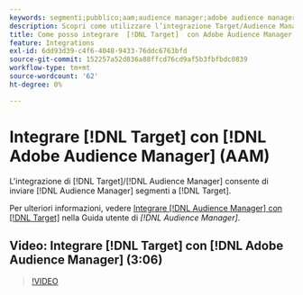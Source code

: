 ```yaml
---
keywords: segmenti;pubblico;aam;audience manager;adobe audience manager;integrare;integrazione;segments;audiences;aam;audience manager;adobe audience manager;integration;integration
description: Scopri come utilizzare l’integrazione Target/Audience Manager per inviare segmenti Audience Manager (AAM) ad Adobe Target.
title: Come posso integrare  [!DNL Target]  con Adobe Audience Manager (AAM)?
feature: Integrations
exl-id: 6dd93d39-c4f6-4048-9433-76ddc6763bfd
source-git-commit: 152257a52d836a88ffcd76cd9af5b3fbfbdc0839
workflow-type: tm+mt
source-wordcount: '62'
ht-degree: 0%

---
```


# Integrare [!DNL Target] con [!DNL Adobe Audience Manager] (AAM)

L&#39;integrazione di [!DNL Target]/[!DNL Audience Manager] consente di inviare [!DNL Audience Manager] segmenti a [!DNL Target].

Per ulteriori informazioni, vedere [Integrare [!DNL Audience Manager] con [!DNL Target]](https://experienceleague.adobe.com/docs/audience-manager/user-guide/implementation-integration-guides/integration-other-solutions/aam-target-integration.html?lang=it) nella Guida utente di *[!DNL Audience Manager]*.

## Video: Integrare [!DNL Target] con [!DNL Adobe Audience Manager] (3:06)

>[!VIDEO](https://video.tv.adobe.com/v/35151)


